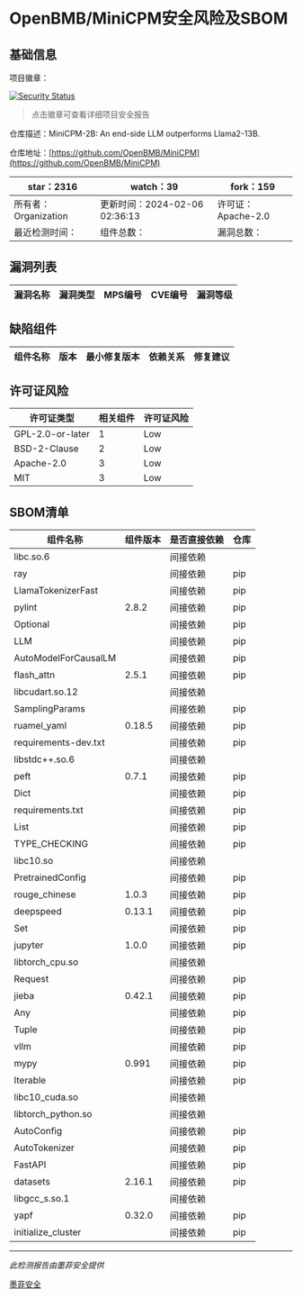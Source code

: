 # OpenBMB/MiniCPM安全风险及SBOM

## 基础信息

项目徽章：

[![Security Status](https://www.murphysec.com/platform3/v31/badge/1754581245494722560.svg)](https://www.murphysec.com/console/report/1754211387089383424/1754581245494722560)

> 点击徽章可查看详细项目安全报告

仓库描述：MiniCPM-2B: An end-side LLM outperforms Llama2-13B.

仓库地址：[https://github.com/OpenBMB/MiniCPM](https://github.com/OpenBMB/MiniCPM)

| star：2316 | watch：39 | fork：159 |
| ----------- | -------------- | ------------ |
| 所有者：Organization | 更新时间：2024-02-06 02:36:13 | 许可证：Apache-2.0 |
| 最近检测时间： | 组件总数： | 漏洞总数： |




## 漏洞列表

| 漏洞名称 | 漏洞类型 | MPS编号 | CVE编号 | 漏洞等级 |
| ------- | ------ | ------- | ------ | ----- |





## 缺陷组件

| 组件名称 | 版本 | 最小修复版本 | 依赖关系 | 修复建议 |
| -------- | ---- | ------------ | -------- | -------- |





## 许可证风险

| 许可证类型 | 相关组件 | 许可证风险 |
| ---------- | -------- | ---------- |
|GPL-2.0-or-later|1|Low|
|BSD-2-Clause|2|Low|
|Apache-2.0|3|Low|
|MIT|3|Low|




## SBOM清单

| 组件名称 | 组件版本 | 是否直接依赖 | 仓库 |
| -------- | -------- | ------------ | ---- |
|libc.so.6||间接依赖||
|ray||间接依赖|pip|
|LlamaTokenizerFast||间接依赖|pip|
|pylint|2.8.2|间接依赖|pip|
|Optional||间接依赖|pip|
|LLM||间接依赖|pip|
|AutoModelForCausalLM||间接依赖|pip|
|flash_attn|2.5.1|间接依赖|pip|
|libcudart.so.12||间接依赖||
|SamplingParams||间接依赖|pip|
|ruamel_yaml|0.18.5|间接依赖|pip|
|requirements-dev.txt||间接依赖|pip|
|libstdc++.so.6||间接依赖||
|peft|0.7.1|间接依赖|pip|
|Dict||间接依赖|pip|
|requirements.txt||间接依赖|pip|
|List||间接依赖|pip|
|TYPE_CHECKING||间接依赖|pip|
|libc10.so||间接依赖||
|PretrainedConfig||间接依赖|pip|
|rouge_chinese|1.0.3|间接依赖|pip|
|deepspeed|0.13.1|间接依赖|pip|
|Set||间接依赖|pip|
|jupyter|1.0.0|间接依赖|pip|
|libtorch_cpu.so||间接依赖||
|Request||间接依赖|pip|
|jieba|0.42.1|间接依赖|pip|
|Any||间接依赖|pip|
|Tuple||间接依赖|pip|
|vllm||间接依赖|pip|
|mypy|0.991|间接依赖|pip|
|Iterable||间接依赖|pip|
|libc10_cuda.so||间接依赖||
|libtorch_python.so||间接依赖||
|AutoConfig||间接依赖|pip|
|AutoTokenizer||间接依赖|pip|
|FastAPI||间接依赖|pip|
|datasets|2.16.1|间接依赖|pip|
|libgcc_s.so.1||间接依赖||
|yapf|0.32.0|间接依赖|pip|
|initialize_cluster||间接依赖|pip|


------

*此检测报告由墨菲安全提供*

[墨菲安全](www.murphysec.com)